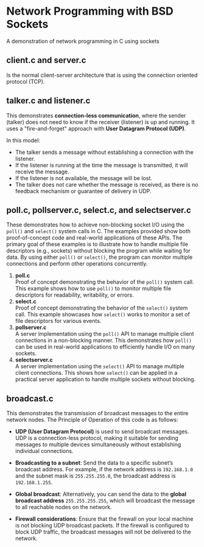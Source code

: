 # Network Programming with BSD Sockets
A demonstration of network programming in C using sockets

## client.c and server.c
Is the normal client-server architecture that is using the connection oriented protocol (TCP).

## talker.c and listener.c
This demonstrates **connection-less communication**, where the sender (talker) does not need to know if the receiver (listener) is up and running. It uses a "fire-and-forget" approach with **User Datagram Protocol (UDP)**.

In this model:

- The talker sends a message without establishing a connection with the listener.
- If the listener is running at the time the message is transmitted, it will receive the message.
- If the listener is not available, the message will be lost.
- The talker does not care whether the message is received, as there is no feedback mechanism or guarantee of delivery in UDP.

## poll.c, pollserver.c, select.c, and selectserver.c
These demonstrates how to achieve non-blocking socket I/O using the `poll()` and `select()` system calls in C. The examples provided show both proof-of-concept code and real-world applications of these APIs.
The primary goal of these examples is to illustrate how to handle multiple file descriptors (e.g., sockets) without blocking the program while waiting for data. By using either `poll()` or `select()`, the program can monitor multiple connections and perform other operations concurrently.
1. **poll.c**  
   Proof of concept demonstrating the behavior of the `poll()` system call. This example shows how to use `poll()` to monitor multiple file descriptors for readability, writability, or errors.
2. **select.c**  
   Proof of concept demonstrating the behavior of the `select()` system call. This example showcases how `select()` works to monitor a set of file descriptors for various events.
3. **pollserver.c**  
   A server implementation using the `poll()` API to manage multiple client connections in a non-blocking manner. This demonstrates how `poll()` can be used in real-world applications to efficiently handle I/O on many sockets.
4. **selectserver.c**  
   A server implementation using the `select()` API to manage multiple client connections. This shows how `select()` can be applied in a practical server application to handle multiple sockets without blocking.

## broadcast.c
This demonstrates the transmission of broadcast messages to the entire network nodes.
The Principle of Operation of this code is as follows:
- **UDP (User Datagram Protocol)** is used to send broadcast messages. UDP is a connection-less protocol, making it suitable for sending messages to multiple devices simultaneously without establishing individual connections.
  
- **Broadcasting to a subnet**: Send the data to a specific subnet’s broadcast address. For example, if the network address is `192.168.1.0` and the subnet mask is `255.255.255.0`, the broadcast address is `192.168.1.255`.

- **Global broadcast**: Alternatively, you can send the data to the **global broadcast address** `255.255.255.255`, which will broadcast the message to all reachable nodes on the network.

- **Firewall considerations**: Ensure that the firewall on your local machine is not blocking UDP broadcast packets. If the firewall is configured to block UDP traffic, the broadcast messages will not be delivered to the network.
